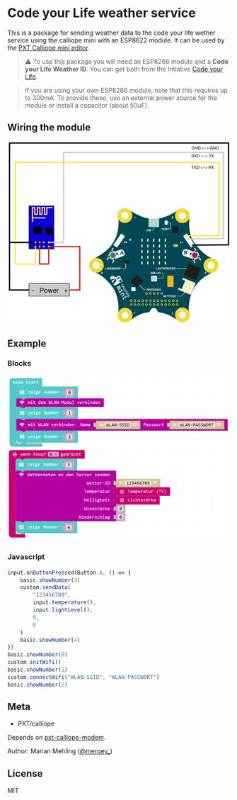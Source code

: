# Code your Life weather service

This is a package for sending weather data to the code your life wether service using the calliope mini with an ESP8622 module.
It can be used by the [PXT Calliope mini editor](https://pxt.calliope.cc/).

> ⚠ To use this package you will need an ESP8266 module and a **Code your Life Weather ID**.
> You can get both from the Intiative [Code your Life](http://www.code-your-life.org/).

> If you are using your own ESP8266 module, note that this requires up to 300mA.
> To provide these, use an external power source for the module or install a capacitor (about 50uF).

## Wiring the module

![Calliope mini -> ESP8266 wiring](wiring.png)


## Example

### Blocks
![Example Code](example.png)

### Javascript

```typescript
input.onButtonPressed(Button.A, () => {
    basic.showNumber(3)
    custom.sendData(
        "123456789",
        input.temperature(),
        input.lightLevel(),
        0,
        0
    )
    basic.showNumber(4)
})
basic.showNumber(0)
custom.initWifi()
basic.showNumber(1)
custom.connectWifi("WLAN-SSID", "WLAN-PASSWORT")
basic.showNumber(2)
```

## Meta

- PXT/calliope

Depends on [pxt-calliope-modem](https://github.com/calliope-mini/pxt-calliope-modem).

Author: Marian Mehling ([@mergey_](https://twitter.com/mergey_))

## License

MIT